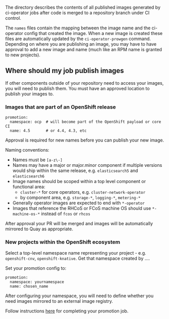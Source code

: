 The directory describes the contents of all published images generated by ci-operator jobs after code is merged to a repository branch under CI control.

The `names` files contain the mapping between the image name and the ci-operator config that created the image. When a new image is created these files are automatically updated by the `ci-operator-prowgen` command. Depending on where you are publishing an image, you may have to have approval to add a new image and name (much like an RPM name is granted to new projects).

## Where should my job publish images

If other components outside of your repository need to access your images, you will need to publish them. You must have an approved location to publish your images to.

### Images that are part of an OpenShift release

```
promotion:
  namespace: ocp  # will become part of the OpenShift payload or core CI
  name: 4.5       # or 4.4, 4.3, etc
```

Approval is required for new names before you can publish your new image.

Naming conventions:

* Names must be `[a-z\-]`
* Names may have a major or major.minor component if multiple versions would ship within the same release, e.g. `elasticsearch5` and `elasticsearch6`
* Image names should be scoped within a top level component or functional area:
  * `cluster-*` for core operators, e.g. `cluster-network-operator`
  * by component area, e.g. `storage-*`, `logging-*`, `metering-*`
* Generally operator images are expected to end with `*-operator`
* Images that reference the RHCoS or FCoS machine OS should use `*-machine-os-*` instead of `fcos` or `rhcos`

After approval your PR will be merged and images will be automatically mirrored to Quay as appropriate.


### New projects within the OpenShift ecosystem

Select a top-level namespace name representing your project - e.g. `openshift-cnv`, `openshift-knative`. Get that namespace created by ....

Set your promotion config to:

```
promotion:
  namespace: yournamespace
  name: chosen_name
```

After configuring your namespace, you will need to define whether you need images mirrored to an external image registry.

Follow instructions [here](...) for completing your promotion job.